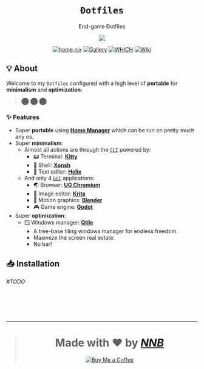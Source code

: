 <h1 align="center"><code>Đotfiles</code></h1>
<p align="center">End-game Đotfiles</p>
<p align="center"><img src="https://user-images.githubusercontent.com/43980777/108480424-85941700-72c9-11eb-8380-89ddb5202607.png"></p>
<p align="center">
  <a href="home.nix"><img src="https://img.shields.io/badge/home.nix%20-%235890F8.svg?style=for-the-badge" alt="home.nix"></a>
  <a href="https://github.com/NNBnh/dots/discussions/7"><img src="https://img.shields.io/badge/gallery%20-%2376A85D.svg?style=for-the-badge" alt="Gallery"></a>
  <a href="https://github.com/NNBnh/dots/wiki/which"><img src="https://img.shields.io/badge/which%20-%23FF9470.svg?style=for-the-badge" alt="WHICH"></a>
  <a href="https://github.com/NNBnh/dots/wiki"><img src="https://img.shields.io/badge/wiki%20-%23DE5D6E.svg?style=for-the-badge" alt="Wiki"></a>
</p>

## 💡 About

Welcome to my `Đotfiles` configured with a high level of **portable** for **minimalism** and **optimization**:

> ⬤ ⬤ ⬤

### ✨ Features

- Super **portable** using [**Home Manager**](https://nixos.wiki/wiki/Home_Manager) which can be run on pretty much any os.
- Super **minimalism**:
  - Almost all actions are through the [`CLI`](https://en.wikipedia.org/wiki/Command-line_interface) powered by:
    - 📟 Terminal: [**Kitty**](https://github.com/NNBnh/dots/wiki/which#-terminal-emulator)
    - 🐚 Shell: [**Xonsh**](https://github.com/NNBnh/dots/wiki/which#-interactive-shell)
    - 📝 Text editor: [**Helix**](https://github.com/NNBnh/dots/wiki/which#-text-editor "Also used as a $PAGER")
  - And only 4 [`GUI`](https://en.wikipedia.org/wiki/Graphical_user_interface "Graphical user interface") applications:
    - 🌏 Browser: [**UG Chromium**](https://github.com/NNBnh/dots/wiki/which#-web-browser)
    - 🎨 Image editor: [**Krita**](https://github.com/NNBnh/dots/wiki/which#%EF%B8%8F-image-editor)
    - 🎥 Motion graphics: [**Blender**](https://github.com/NNBnh/dots/wiki/which#-motion-graphics)
    - 🎮 Game engine: [**Godot**](https://github.com/NNBnh/dots/wiki/which#-game-engine)
- Super **optimization**:
  - 🪟 Windows manager: [**Qtile**](https://github.com/NNBnh/dots/wiki/which#-windows-manager)
    - A tree-base tiling windows manager for endless freedom.
    - Maximize the screen real estate.
    - No bar!

## 📥 Installation

_#TODO_

<br><br><br><br>

---

> <h1 align="center">Made with ❤️ by <a href="https://github.com/NNBnh"><i>NNB</i></a></h1>
>
> <p align="center"><a href="https://www.buymeacoffee.com/nnbnh"><img src="https://img.shields.io/badge/buy_me_a_coffee%20-%23FFC387.svg?logo=buy-me-a-coffee&logoColor=333333&style=for-the-badge" alt="Buy Me a Coffee"></a></p>
